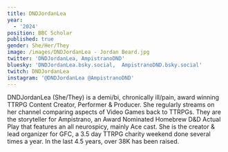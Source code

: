 ```yaml
---
title: DNDJordanLea
year:
  - '2024'
position: BBC Scholar
published: true
gender: She/Her/They
image: /images/DNDJordanLea - Jordan Beard.jpg
twitter: 'DNDJordanLea, AmpistranoDND'
bluesky: 'DNDJordanLea.bsky.social,  AmpistranoDND.bsky.social'
twitch: DNDJordanLea
instagram: '@DNDJordanLea @AmpistranoDND'
---
```


DNDJordanLea (She/They) is a demi/bi, chronically ill/pain, award winning TTRPG Content Creator, Performer & Producer. She regularly streams on her channel comparing aspects of Video Games back to TTRPGs. They are the storyteller for Ampistrano, an Award Nominated Homebrew D\&D Actual Play that features an all neurospicy, mainly Ace cast.  She is the creator & lead organizer for GFC, a 3.5 day TTRPG charity weekend done several times a year. In the last 4.5 years, over 38K has been raised.
